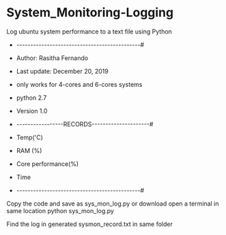 # System_Monitoring-Logging
Log ubuntu system performance to a text file using Python

* ---------------------------------------------#
* Author: Rasitha Fernando
* Last update: December 20, 2019
* only works for 4-cores and 6-cores systems
* python 2.7
* Version 1.0



* -----------------RECORDS---------------------#
* Temp('C)
* RAM (%)
* Core performance(%)
* Time
* ---------------------------------------------#

Copy the code and save as sys_mon_log.py or download
open a terminal in same location
   python sys_mon_log.py

Find the log in generated sysmon_record.txt in same folder
